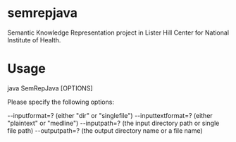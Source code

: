 # semrepjava

Semantic Knowledge Representation project in Lister Hill Center for National Institute of Health.

# Usage
java SemRepJava [OPTIONS]

Please specify the following options:

--inputformat=? (either "dir" or "singlefile")
--inputtextformat=? (either "plaintext" or "medline")
--inputpath=? (the input directory path or single file path)
--outputpath=? (the output directory name or a file name)
